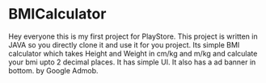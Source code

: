 # BMICalculator
Hey everyone this is my first project for PlayStore.
This project is written in JAVA so you directly clone it and use it for you project.
Its simple BMI calculator which takes Height and Weight in cm/kg and m/kg and calculate your bmi upto 2 decimal places.
It has simple UI.
It also has a ad banner in bottom. by Google Admob.
